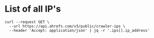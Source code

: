 # List of all IP's
```
curl --request GET \
  --url https://api.ahrefs.com/v3/public/crawler-ips \
  --header 'Accept: application/json' | jq -r '.ips[].ip_address'
```